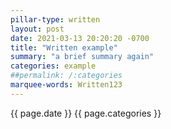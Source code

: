 ```yaml
---
pillar-type: written
layout: post
date: 2021-03-13 20:20:20 -0700
title: "Written example"
summary: "a brief summary again"
categories: example
##permalink: /:categories
marquee-words: Written123
---
```

{{ page.date }} {{ page.categories }}
